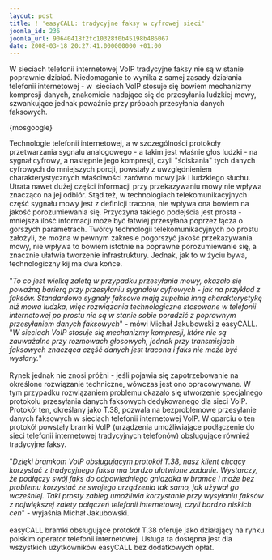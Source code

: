 ```yaml
---
layout: post
title: ! 'easyCALL: tradycyjne faksy w cyfrowej sieci'
joomla_id: 236
joomla_url: 90640418f2fc10328f0b45198b486067
date: 2008-03-18 20:27:41.000000000 +01:00
---
```

W sieciach telefonii internetowej VoIP tradycyjne faksy nie są w stanie poprawnie działać. Niedomaganie to wynika z samej zasady działania telefonii internetowej - w&nbsp; sieciach VoIP stosuje się bowiem mechanizmy kompresji danych, znakomicie nadające się do przesyłania ludzkiej mowy, szwankujące jednak poważnie przy pr&oacute;bach przesyłania danych faksowych.<p>{mosgoogle}</p><p>Technologie telefonii internetowej, a w szczeg&oacute;lności protokoły przetwarzania sygnału analogowego - a takim jest właśnie głos ludzki - na sygnał cyfrowy, a następnie jego kompresji, czyli &quot;ściskania&quot; tych danych cyfrowych do mniejszych porcji, powstały z uwzględnieniem charakterystycznych właściwości zar&oacute;wno mowy jak i ludzkiego słuchu. Utrata nawet dużej części informacji przy przekazywaniu mowy nie wpływa znacząco na jej odbi&oacute;r. Stąd też, w technologiach telekomunikacyjnych część sygnału mowy jest z definicji tracona, nie wpływa ona bowiem na jakość porozumiewania się. Przyczyna takiego podejścia jest prosta - mniejsza ilość informacji może być łatwiej przesyłana poprzez łącza o gorszych parametrach. Tw&oacute;rcy technologii telekomunikacyjnych po prostu założyli, że można w pewnym zakresie pogorszyć jakość przekazywania mowy, nie wpływa to bowiem istotnie na poprawne porozumiewanie się, a znacznie ułatwia tworzenie infrastruktury. Jednak, jak to w życiu bywa, technologiczny kij ma dwa końce.<br /><br />&quot;<em>To co jest wielką zaletą w przypadku przesyłania mowy, okazało się poważną barierą przy przesyłaniu sygnał&oacute;w cyfrowych - jak na przykład z faks&oacute;w. Standardowe sygnały faksowe mają zupełnie inną charakterystykę niż mowa ludzka, więc rozwiązania technologiczne stosowane w telefonii internetowej po prostu nie są w stanie sobie poradzić z poprawnym przesyłaniem danych faksowych</em>&quot; - m&oacute;wi Michał Jakubowski z easyCALL. &quot;<em>W sieciach VoIP stosuje się mechanizmy kompresji, kt&oacute;re nie są zauważalne przy rozmowach głosowych, jednak przy transmisjach faksowych znacząca część danych jest tracona i faks nie może być wysłany.</em>&quot;<br /><br />Rynek jednak nie znosi pr&oacute;żni - jeśli pojawia się zapotrzebowanie na określone rozwiązanie techniczne, w&oacute;wczas jest ono opracowywane. W tym przypadku rozwiązaniem problemu okazało się utworzenie specjalnego protokołu przesyłania danych faksowych dedykowanego dla sieci VoIP. Protok&oacute;ł ten, określany jako T.38, pozwala na bezproblemowe przesyłanie danych faksowych w sieciach telefonii internetowej VoIP. W oparciu o ten protok&oacute;ł powstały bramki VoIP (urządzenia umożliwiające podłączenie do sieci telefonii internetowej tradycyjnych telefon&oacute;w) obsługujące r&oacute;wnież tradycyjne faksy.<br /><br />&quot;<em>Dzięki bramkom VoIP obsługującym protok&oacute;ł T.38, nasz klient chcący korzystać z tradycyjnego faksu ma bardzo ułatwione zadanie. Wystarczy, że podłączy sw&oacute;j faks do odpowiedniego gniazdka w bramce i może bez problemu korzystać ze swojego urządzenia tak samo, jak używał go wcześniej. Taki prosty zabieg umożliwia korzystanie przy wysyłaniu faks&oacute;w z największej zalety połączeń telefonii internetowej, czyli bardzo niskich cen</em>&quot; - wyjaśnia Michał Jakubowski.<br /><br />easyCALL bramki obsługujące protok&oacute;ł T.38 oferuje jako działający na rynku polskim operator telefonii internetowej. Usługa ta dostępna jest dla wszystkich użytkownik&oacute;w easyCALL bez dodatkowych opłat. </p>

